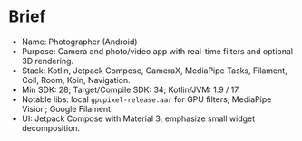 # Brief

- Name: Photographer (Android)
- Purpose: Camera and photo/video app with real-time filters and optional 3D rendering.
- Stack: Kotlin, Jetpack Compose, CameraX, MediaPipe Tasks, Filament, Coil, Room, Koin, Navigation.
- Min SDK: 28; Target/Compile SDK: 34; Kotlin/JVM: 1.9 / 17.
- Notable libs: local `gpupixel-release.aar` for GPU filters; MediaPipe Vision; Google Filament.
- UI: Jetpack Compose with Material 3; emphasize small widget decomposition.
